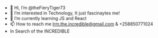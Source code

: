 - 👋 Hi, I’m @theFieryTiger73
- 👀 I’m interested in Technology, It just fascinaytes me!
- 🌱 I’m currently learning JS and React
- 📫 How to reach me lrm.the.incredible@gmail.com & +258850771024
- In Search of the INCREDIBLE


<!---
theFieryTiger73/theFieryTiger73 is a ✨ special ✨ repository because its `README.md` (this file) appears on your GitHub profile.
You can click the Preview link to take a look at your changes.
--->
